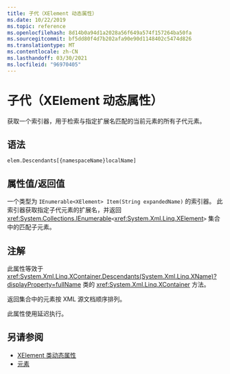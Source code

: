 ```yaml
---
title: 子代（XElement 动态属性）
ms.date: 10/22/2019
ms.topic: reference
ms.openlocfilehash: 8d14b0a94d1a2028a56f649a574f157264ba50fa
ms.sourcegitcommit: bf5dd80f4d7b202afa90e90d1148402c5474d826
ms.translationtype: MT
ms.contentlocale: zh-CN
ms.lasthandoff: 03/30/2021
ms.locfileid: "96970405"
---
```

# <a name="descendants-xelement-dynamic-property"></a>子代（XElement 动态属性）

获取一个索引器，用于检索与指定扩展名匹配的当前元素的所有子代元素。

## <a name="syntax"></a>语法

```xaml
elem.Descendants[{namespaceName}localName]
```

## <a name="property-valuereturn-value"></a>属性值/返回值

一个类型为 `IEnumerable<XElement> Item(String expandedName)` 的索引器。 此索引器获取指定子代元素的扩展名，并返回 <xref:System.Collections.IEnumerable>`<`<xref:System.Xml.Linq.XElement>`>` 集合中的匹配子元素。

## <a name="remarks"></a>注解

此属性等效于 <xref:System.Xml.Linq.XContainer.Descendants(System.Xml.Linq.XName)?displayProperty=fullName> 类的 <xref:System.Xml.Linq.XContainer> 方法。

返回集合中的元素按 XML 源文档顺序排列。

此属性使用延迟执行。

## <a name="see-also"></a>另请参阅

- [XElement 类动态属性](attribute-xelement-dynamic-property.md)
- [元素](elements-xelement-dynamic-property.md)
